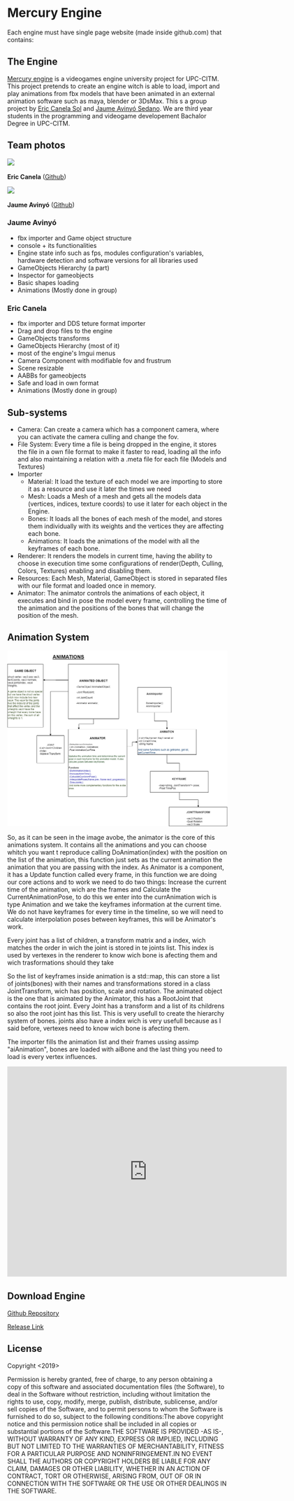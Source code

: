 # Mercury Engine

Each engine must have single page website (made inside github.com) that contains:

## The Engine
[Mercury engine](https://github.com/knela96/Mercury-Engine) is a videogames engine university project for UPC-CITM. This project pretends to create an
engine witch is able to load, import and play animations from fbx models that have been animated in an external animation software such as maya, blender 
or 3DsMax. 
This s a group project by [Eric Canela Sol](https://github.com/knela96) and [Jaume Avinyó Sedano](https://github.com/Jaumeavinyo). We are third year students
in the programming and videogame developement Bachalor Degree in UPC-CITM.

## Team photos

<img src="https://raw.githubusercontent.com/knela96/Mercury-Engine/master/docs/Eric.jpg" width="140">

**Eric Canela** ([Github](https://github.com/knela96))


<img src="https://raw.githubusercontent.com/knela96/Mercury-Engine/master/docs/Jaume.jpg" width="140">

**Jaume Avinyó** ([Github](https://github.com/Jaumeavinyo))


### Jaume Avinyó
- fbx importer and Game object structure
- console + its functionalities
- Engine state info such as fps, modules configuration's variables, hardware detection and software versions for all libraries used
- GameObjects Hierarchy (a part)
- Inspector for gameobjects
- Basic shapes loading
- Animations (Mostly done in group)

### Eric Canela
- fbx importer and DDS teture format importer
- Drag and drop files to the engine
- GameObjects transforms
- GameObjects Hierarchy (most of it)
- most of the engine's Imgui menus
- Camera Component with modifiable fov and frustrum
- Scene resizable
- AABBs for gameobjects
- Safe and load in own format
- Animations (Mostly done in group)


## Sub-systems
- Camera: Can create a camera which has a component camera, where you can activate the camera culling and change the fov.
- File System: Every time a file is being dropped in the engine, it stores the file in a own file format to make it faster to read, loading all the info and also maintaining a relation with a .meta file for each file (Models and Textures)
- Importer
  - Material: It load the texture of each model we are importing to store it as a resource and use it later the times we need
  - Mesh: Loads a Mesh of a mesh and gets all the models data (vertices, indices, texture coords) to use it later for each object in the Engine.
  - Bones: It loads all the bones of each mesh of the model, and stores them individually with its weights and the vertices they are affecting each bone.
  - Animations: It loads the animations of the model with all the keyframes of each bone.
- Renderer: It renders the models in current time, having the ability to choose in execution time some configurations of render(Depth, Culling, Colors, Textures) enabling and disabling them.
- Resources: Each Mesh, Material, GameObject is stored in separated files with our file format and loaded once in memory.
- Animator: The animator controls the animations of each object, it executes and bind in pose the model every frame, controlling the time of the animation and the positions of the bones that will change the position of the mesh.

## Animation System
<img src="AnimationsDiagram.png" >

So, as it can be seen in the image avobe, the animator is the core of this animations system. It contains all the animations
and you can choose whitch you want t reproduce calling DoAnimation(index) with the position on the list of the animation, this 
function just sets as the current animation the animation that you are passing with the index.
As Animator is a component, it has a Update function called every frame, in this function we are doing our core actions and to work we need
to do two things: Increase the current time of the animation, wich are the frames and Calculate the CurrentAnimationPose,
to do this we enter into the currAnimation wich is type Animation and we take the keyframes information
at the current time. 
We do not have keyframes for every time in the timeline, so we will need to calculate interpolation poses between keyframes,
this will be Animator's work.

Every joint has a list of children, a transform matrix and a index, wich matches the order in wich the joint is stored in te joints list. This index is used
by vertexes in the renderer to know wich bone is afecting them and wich trasformations should they take

So the list of keyframes inside animation is a std::map, this can store a list of joints(bones) with their names and transformations stored in a class JointTransform, wich 
has position, scale and rotation.
The animated object is the one that is animated by the Animator, this has a RootJoint that contains the root joint. Every Joint has a 
transform and a list of its childrens so also the root joint has this list. This is very usefull to create the hierarchy system of bones. joints also
have a index wich is very usefull because as I said before, vertexes need to know wich bone is afecting them.

The importer fills the animation list and their frames ussing assimp "aiAnimation", bones are loaded with aiBone and the last thing you need to load is every vertex influences.

<iframe width="640" height="480" src="https://www.youtube.com/embed/qAw3V35vyvA" frameborder="0" allow="accelerometer; autoplay; encrypted-media; gyroscope; picture-in-picture" allowfullscreen></iframe>


## Download Engine
[Github Repository](https://github.com/knela96/Mercury-Engine)

[Release Link](https://github.com/knela96/Mercury-Engine/releases)

## License
Copyright <2019> <Mercury Engine Studios by Eric Canela Sol and Jaume Avinyo Sedano>

Permission is hereby granted, free of charge, to any person obtaining a copy of this software and 
associated documentation files (the Software), to deal in the Software without restriction, including 
without limitation the rights to use, copy, modify, merge, publish, distribute, sublicense, and/or sell
copies of the Software, and to permit persons to whom the Software is furnished to do so, subject to 
the following conditions:The above copyright notice and this permission notice shall be included in all
copies or substantial portions of the Software.THE SOFTWARE IS PROVIDED -AS IS-, WITHOUT WARRANTY OF 
ANY KIND, EXPRESS OR IMPLIED, INCLUDING BUT NOT LIMITED TO THE WARRANTIES OF MERCHANTABILITY, FITNESS 
FOR A PARTICULAR PURPOSE AND NONINFRINGEMENT.IN NO EVENT SHALL THE AUTHORS OR COPYRIGHT HOLDERS BE LIABLE
FOR ANY CLAIM, DAMAGES OR OTHER LIABILITY, WHETHER IN AN ACTION OF CONTRACT, TORT OR OTHERWISE, ARISING
FROM, OUT OF OR IN CONNECTION WITH THE SOFTWARE OR THE USE OR OTHER DEALINGS IN THE SOFTWARE.
